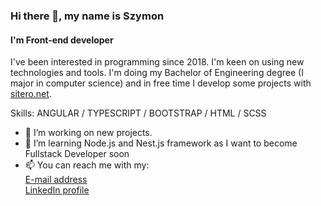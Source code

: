 ### Hi there 👋, my name is Szymon
#### I'm Front-end developer

I've been interested in programming since 2018. 
I'm keen on using new technologies and tools. 
I'm doing my Bachelor of Engineering degree (I major in computer science) and in free time I develop some projects with [sitero.net](https://sitero.net).

Skills: ANGULAR / TYPESCRIPT / BOOTSTRAP / HTML / SCSS

- 🔭 I’m working on new projects. 
- 🌱 I’m learning Node.js and Nest.js framework as I want to become Fullstack Developer soon
- 📫 You can reach me with my:\
     [E-mail address](mailto:szymon.sul3jczak@gmail.com)\
     [LinkedIn profile](https://www.linkedin.com/in/szymon-sulejczak-1984451b7/)
